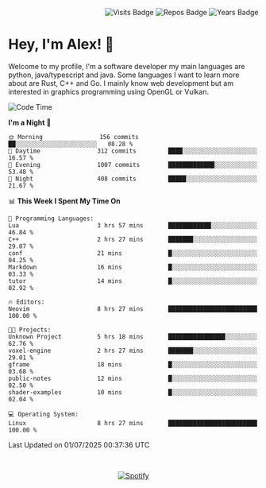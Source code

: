 <p align="right">
  <img src="https://badges.pufler.dev/visits/Alextibtab/Alextibtab" alt="Visits Badge">
  <img src="https://badges.pufler.dev/repos/Alextibtab/" alt="Repos Badge">
  <img src="https://badges.pufler.dev/years/Alextibtab/" alt="Years Badge">
</p>

<h1 align="left">Hey, I'm Alex! 💽 </h1>

Welcome to my profile, I'm a software developer my main languages are python, java/typescript and java. Some languages I want to learn more about are Rust, C++ and Go. I mainly know web development but am interested in graphics programming using OpenGL or Vulkan.

<!--START_SECTION:waka-->
![Code Time](http://img.shields.io/badge/Code%20Time-159%20hrs%2053%20mins-blue)

**I'm a Night 🦉** 

```text
🌞 Morning                156 commits         ██░░░░░░░░░░░░░░░░░░░░░░░   08.28 % 
🌆 Daytime                312 commits         ████░░░░░░░░░░░░░░░░░░░░░   16.57 % 
🌃 Evening                1007 commits        █████████████░░░░░░░░░░░░   53.48 % 
🌙 Night                  408 commits         █████░░░░░░░░░░░░░░░░░░░░   21.67 % 
```


📊 **This Week I Spent My Time On** 

```text
💬 Programming Languages: 
Lua                      3 hrs 57 mins       ████████████░░░░░░░░░░░░░   46.84 % 
C++                      2 hrs 27 mins       ███████░░░░░░░░░░░░░░░░░░   29.07 % 
conf                     21 mins             █░░░░░░░░░░░░░░░░░░░░░░░░   04.25 % 
Markdown                 16 mins             █░░░░░░░░░░░░░░░░░░░░░░░░   03.33 % 
tutor                    14 mins             █░░░░░░░░░░░░░░░░░░░░░░░░   02.92 % 

🔥 Editors: 
Neovim                   8 hrs 27 mins       █████████████████████████   100.00 % 

🐱‍💻 Projects: 
Unknown Project          5 hrs 18 mins       ████████████████░░░░░░░░░   62.76 % 
voxel-engine             2 hrs 27 mins       ███████░░░░░░░░░░░░░░░░░░   29.01 % 
gframe                   18 mins             █░░░░░░░░░░░░░░░░░░░░░░░░   03.68 % 
public-notes             12 mins             █░░░░░░░░░░░░░░░░░░░░░░░░   02.50 % 
shader-examples          10 mins             █░░░░░░░░░░░░░░░░░░░░░░░░   02.04 % 

💻 Operating System: 
Linux                    8 hrs 27 mins       █████████████████████████   100.00 % 
```


 Last Updated on 01/07/2025 00:37:36 UTC
<!--END_SECTION:waka-->
&nbsp;<div align="center">
  [![Spotify](https://spotify-now-playing-wine-six.vercel.app/api/spotify?border_color=ffffff)](https://open.spotify.com/user/pmo1v2ejnt42kgp5jar5drtag)
</div>

